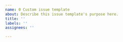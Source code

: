 ```yaml
---
name: 0 Custom issue template
about: Describe this issue template's purpose here.
title: ''
labels: ''
assignees: ''

---
```



